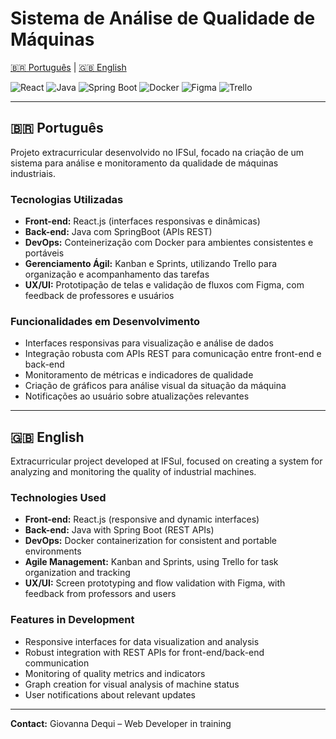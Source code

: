 # Sistema de Análise de Qualidade de Máquinas

[🇧🇷 Português](#pt) | [🇬🇧 English](#en)

![React](https://img.shields.io/badge/React-20232A?style=for-the-badge&logo=react&logoColor=61DAFB)
![Java](https://img.shields.io/badge/Java-ED8B00?style=for-the-badge&logo=java&logoColor=white)
![Spring Boot](https://img.shields.io/badge/Spring_Boot-6DB33F?style=for-the-badge&logo=springboot&logoColor=white)
![Docker](https://img.shields.io/badge/Docker-2496ED?style=for-the-badge&logo=docker&logoColor=white)
![Figma](https://img.shields.io/badge/Figma-F24E1E?style=for-the-badge&logo=figma&logoColor=white)
![Trello](https://img.shields.io/badge/Trello-0052CC?style=for-the-badge&logo=trello&logoColor=white)


---

## 🇧🇷 <a name="pt"></a>Português

Projeto extracurricular desenvolvido no IFSul, focado na criação de um sistema para análise e monitoramento da qualidade de máquinas industriais.

### Tecnologias Utilizadas

- **Front-end:** React.js (interfaces responsivas e dinâmicas)  
- **Back-end:** Java com SpringBoot (APIs REST)  
- **DevOps:** Conteinerização com Docker para ambientes consistentes e portáveis  
- **Gerenciamento Ágil:** Kanban e Sprints, utilizando Trello para organização e acompanhamento das tarefas  
- **UX/UI:** Prototipação de telas e validação de fluxos com Figma, com feedback de professores e usuários

### Funcionalidades em Desenvolvimento

- Interfaces responsivas para visualização e análise de dados  
- Integração robusta com APIs REST para comunicação entre front-end e back-end  
- Monitoramento de métricas e indicadores de qualidade  
- Criação de gráficos para análise visual da situação da máquina  
- Notificações ao usuário sobre atualizações relevantes

---

## 🇬🇧 <a name="en"></a>English

Extracurricular project developed at IFSul, focused on creating a system for analyzing and monitoring the quality of industrial machines.

### Technologies Used

- **Front-end:** React.js (responsive and dynamic interfaces)  
- **Back-end:** Java with Spring Boot (REST APIs)  
- **DevOps:** Docker containerization for consistent and portable environments  
- **Agile Management:** Kanban and Sprints, using Trello for task organization and tracking  
- **UX/UI:** Screen prototyping and flow validation with Figma, with feedback from professors and users

### Features in Development

- Responsive interfaces for data visualization and analysis  
- Robust integration with REST APIs for front-end/back-end communication  
- Monitoring of quality metrics and indicators  
- Graph creation for visual analysis of machine status  
- User notifications about relevant updates

---

**Contact:** Giovanna Dequi – Web Developer in training
